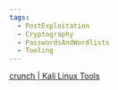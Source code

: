 ```yaml
---
tags:
  - PostExploitation
  - Cryptography
  - PasswordsAndWordlists
  - Tooling
---
```

[crunch | Kali Linux Tools](https://www.kali.org/tools/crunch/)
